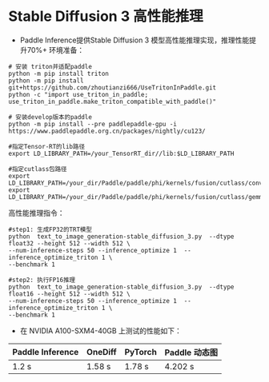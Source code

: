 # Stable Diffusion 3 高性能推理

- Paddle Inference提供Stable Diffusion 3 模型高性能推理实现，推理性能提升70%+
环境准备：
```shell
# 安装 triton并适配paddle
python -m pip install triton
python -m pip install git+https://github.com/zhoutianzi666/UseTritonInPaddle.git
python -c "import use_triton_in_paddle; use_triton_in_paddle.make_triton_compatible_with_paddle()"

# 安装develop版本的paddle
python -m pip install --pre paddlepaddle-gpu -i https://www.paddlepaddle.org.cn/packages/nightly/cu123/

#指定Tensor-RT的lib路径
export LD_LIBRARY_PATH=/your_TensorRT_dir//lib:$LD_LIBRARY_PATH

#指定cutlass包路径
export LD_LIBRARY_PATH=/your_dir/Paddle/paddle/phi/kernels/fusion/cutlass/conv2d/build:$LD_LIBRARY_PATH
export LD_LIBRARY_PATH=/your_dir/Paddle/paddle/phi/kernels/fusion/cutlass/gemm_epilogue/build:$LD_LIBRARY_PATH
```

高性能推理指令：
```shell
#step1: 生成FP32的TRT模型
python  text_to_image_generation-stable_diffusion_3.py  --dtype float32 --height 512 --width 512 \
--num-inference-steps 50 --inference_optimize 1  --inference_optimize_triton 1 \
--benchmark 1

#step2: 执行FP16推理
python  text_to_image_generation-stable_diffusion_3.py  --dtype float16 --height 512 --width 512 \
--num-inference-steps 50 --inference_optimize 1  --inference_optimize_triton 1 \
--benchmark 1
```

- 在 NVIDIA A100-SXM4-40GB 上测试的性能如下：

| Paddle Inference|   OneDiff    |    PyTorch   | Paddle 动态图 |
| --------------- | ------------ | ------------ | ------------ |
|       1.2 s     |    1.58 s    |     1.78 s   |    4.202 s   |
